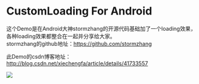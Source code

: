 CustomLoading For Android
============
这个Demo是在Android大神stormzhang的开源代码基础加了一个loading效果，各种loading效果都整合在一起并分享给大家。<br>
stormzhang的github地址：https://github.com/stormzhang<br>

此Demo的csdn博客地址：http://blog.csdn.net/xiechengfa/article/details/41733557

![](http://img.blog.csdn.net/20141204235715970?watermark/2/text/aHR0cDovL2Jsb2cuY3Nkbi5uZXQveGllY2hlbmdmYQ==/font/5a6L5L2T/fontsize/400/fill/I0JBQkFCMA==/dissolve/70/gravity/Center)
